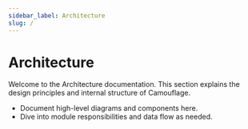 ```yaml
---
sidebar_label: Architecture
slug: /
---
```


# Architecture

Welcome to the Architecture documentation. This section explains the design principles and internal structure of Camouflage.

- Document high-level diagrams and components here.
- Dive into module responsibilities and data flow as needed.
